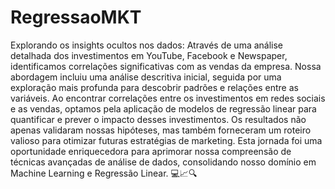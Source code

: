 # RegressaoMKT
Explorando os insights ocultos nos dados: Através de uma análise detalhada dos investimentos em YouTube, Facebook e Newspaper, identificamos correlações significativas com as vendas da empresa. Nossa abordagem incluiu uma análise descritiva inicial, seguida por uma exploração mais profunda para descobrir padrões e relações entre as variáveis. Ao encontrar correlações entre os investimentos em redes sociais e as vendas, optamos pela aplicação de modelos de regressão linear para quantificar e prever o impacto desses investimentos. Os resultados não apenas validaram nossas hipóteses, mas também forneceram um roteiro valioso para otimizar futuras estratégias de marketing. Esta jornada foi uma oportunidade enriquecedora para aprimorar nossa compreensão de técnicas avançadas de análise de dados, consolidando nosso domínio em Machine Learning e Regressão Linear. 💻📈🔍 
